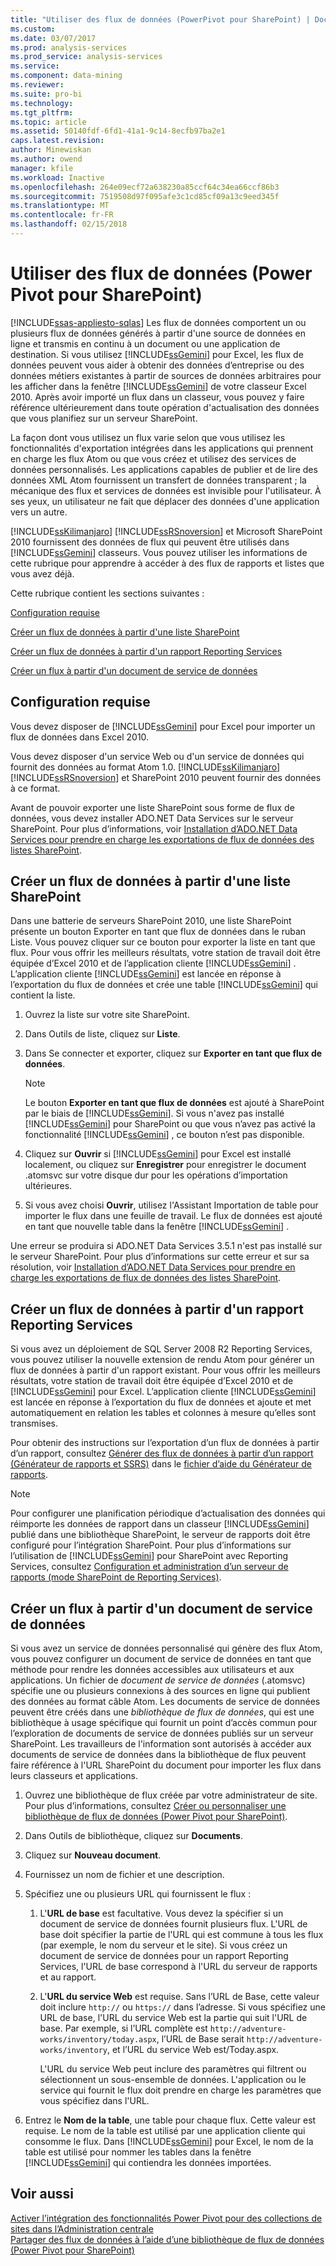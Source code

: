 ```yaml
---
title: "Utiliser des flux de données (PowerPivot pour SharePoint) | Documents Microsoft"
ms.custom: 
ms.date: 03/07/2017
ms.prod: analysis-services
ms.prod_service: analysis-services
ms.service: 
ms.component: data-mining
ms.reviewer: 
ms.suite: pro-bi
ms.technology: 
ms.tgt_pltfrm: 
ms.topic: article
ms.assetid: 50140fdf-6fd1-41a1-9c14-8ecfb97ba2e1
caps.latest.revision: 
author: Minewiskan
ms.author: owend
manager: kfile
ms.workload: Inactive
ms.openlocfilehash: 264e09ecf72a638230a85ccf64c34ea66ccf86b3
ms.sourcegitcommit: 7519508d97f095afe3c1cd85cf09a13c9eed345f
ms.translationtype: MT
ms.contentlocale: fr-FR
ms.lasthandoff: 02/15/2018
---
```

# <a name="use-data-feeds-power-pivot-for-sharepoint"></a>Utiliser des flux de données (Power Pivot pour SharePoint)
[!INCLUDE[ssas-appliesto-sqlas](../../includes/ssas-appliesto-sqlas.md)]
Les flux de données comportent un ou plusieurs flux de données générés à partir d'une source de données en ligne et transmis en continu à un document ou une application de destination. Si vous utilisez [!INCLUDE[ssGemini](../../includes/ssgemini-md.md)] pour Excel, les flux de données peuvent vous aider à obtenir des données d’entreprise ou des données métiers existantes à partir de sources de données arbitraires pour les afficher dans la fenêtre [!INCLUDE[ssGemini](../../includes/ssgemini-md.md)] de votre classeur Excel 2010. Après avoir importé un flux dans un classeur, vous pouvez y faire référence ultérieurement dans toute opération d'actualisation des données que vous planifiez sur un serveur SharePoint.  
  
 La façon dont vous utilisez un flux varie selon que vous utilisez les fonctionnalités d'exportation intégrées dans les applications qui prennent en charge les flux Atom ou que vous créez et utilisez des services de données personnalisés. Les applications capables de publier et de lire des données XML Atom fournissent un transfert de données transparent ; la mécanique des flux et services de données est invisible pour l'utilisateur. À ses yeux, un utilisateur ne fait que déplacer des données d'une application vers un autre.  
  
 [!INCLUDE[ssKilimanjaro](../../includes/sskilimanjaro-md.md)] [!INCLUDE[ssRSnoversion](../../includes/ssrsnoversion-md.md)] et Microsoft SharePoint 2010 fournissent des données de flux qui peuvent être utilisés dans [!INCLUDE[ssGemini](../../includes/ssgemini-md.md)] classeurs. Vous pouvez utiliser les informations de cette rubrique pour apprendre à accéder à des flux de rapports et listes que vous avez déjà.  
  
 Cette rubrique contient les sections suivantes :  
  
 [Configuration requise](#prereq)  
  
 [Créer un flux de données à partir d'une liste SharePoint](#sharepointlist)  
  
 [Créer un flux de données à partir d'un rapport Reporting Services](#rsreport)  
  
 [Créer un flux à partir d'un document de service de données](#dsdoc)  
  
##  <a name="prereq"></a> Configuration requise  
 Vous devez disposer de [!INCLUDE[ssGemini](../../includes/ssgemini-md.md)] pour Excel pour importer un flux de données dans Excel 2010.  
  
 Vous devez disposer d'un service Web ou d'un service de données qui fournit des données au format Atom 1.0. [!INCLUDE[ssKilimanjaro](../../includes/sskilimanjaro-md.md)] [!INCLUDE[ssRSnoversion](../../includes/ssrsnoversion-md.md)] et SharePoint 2010 peuvent fournir des données à ce format.  
  
 Avant de pouvoir exporter une liste SharePoint sous forme de flux de données, vous devez installer ADO.NET Data Services sur le serveur SharePoint. Pour plus d’informations, voir [Installation d’ADO.NET Data Services pour prendre en charge les exportations de flux de données des listes SharePoint](http://msdn.microsoft.com/en-us/f32527ae-f623-4e08-adfb-6d3262f5c2ac).  
  
##  <a name="sharepointlist"></a> Créer un flux de données à partir d'une liste SharePoint  
 Dans une batterie de serveurs SharePoint 2010, une liste SharePoint présente un bouton Exporter en tant que flux de données dans le ruban Liste. Vous pouvez cliquer sur ce bouton pour exporter la liste en tant que flux. Pour vous offrir les meilleurs résultats, votre station de travail doit être équipée d’Excel 2010 et de l’application cliente [!INCLUDE[ssGemini](../../includes/ssgemini-md.md)] . L’application cliente [!INCLUDE[ssGemini](../../includes/ssgemini-md.md)] est lancée en réponse à l’exportation du flux de données et crée une table [!INCLUDE[ssGemini](../../includes/ssgemini-md.md)] qui contient la liste.  
  
1.  Ouvrez la liste sur votre site SharePoint.  
  
2.  Dans Outils de liste, cliquez sur **Liste**.  
  
3.  Dans Se connecter et exporter, cliquez sur **Exporter en tant que flux de données**.  
  
    > [!NOTE]  
    >  Le bouton **Exporter en tant que flux de données** est ajouté à SharePoint par le biais de [!INCLUDE[ssGemini](../../includes/ssgemini-md.md)]. Si vous n'avez pas installé [!INCLUDE[ssGemini](../../includes/ssgemini-md.md)] pour SharePoint ou que vous n’avez pas activé la fonctionnalité [!INCLUDE[ssGemini](../../includes/ssgemini-md.md)] , ce bouton n’est pas disponible.  
  
4.  Cliquez sur **Ouvrir** si [!INCLUDE[ssGemini](../../includes/ssgemini-md.md)] pour Excel est installé localement, ou cliquez sur **Enregistrer** pour enregistrer le document .atomsvc sur votre disque dur pour les opérations d’importation ultérieures.  
  
5.  Si vous avez choisi **Ouvrir**, utilisez l'Assistant Importation de table pour importer le flux dans une feuille de travail. Le flux de données est ajouté en tant que nouvelle table dans la fenêtre [!INCLUDE[ssGemini](../../includes/ssgemini-md.md)] .  
  
 Une erreur se produira si ADO.NET Data Services 3.5.1 n'est pas installé sur le serveur SharePoint. Pour plus d’informations sur cette erreur et sur sa résolution, voir [Installation d’ADO.NET Data Services pour prendre en charge les exportations de flux de données des listes SharePoint](http://msdn.microsoft.com/en-us/f32527ae-f623-4e08-adfb-6d3262f5c2ac).  
  
##  <a name="rsreport"></a> Créer un flux de données à partir d'un rapport Reporting Services  
 Si vous avez un déploiement de SQL Server 2008 R2 Reporting Services, vous pouvez utiliser la nouvelle extension de rendu Atom pour générer un flux de données à partir d'un rapport existant. Pour vous offrir les meilleurs résultats, votre station de travail doit être équipée d’Excel 2010 et de [!INCLUDE[ssGemini](../../includes/ssgemini-md.md)] pour Excel. L’application cliente [!INCLUDE[ssGemini](../../includes/ssgemini-md.md)] est lancée en réponse à l’exportation du flux de données et ajoute et met automatiquement en relation les tables et colonnes à mesure qu’elles sont transmises.  
  
 Pour obtenir des instructions sur l’exportation d’un flux de données à partir d’un rapport, consultez [Générer des flux de données à partir d’un rapport &#40;Générateur de rapports et SSRS&#41;](../../reporting-services/report-builder/generate-data-feeds-from-a-report-report-builder-and-ssrs.md) dans le [fichier d’aide du Générateur de rapports](http://go.microsoft.com/fwlink/?LinkId=154494).  
  
> [!NOTE]  
>  Pour configurer une planification périodique d’actualisation des données qui réimporte les données de rapport dans un classeur [!INCLUDE[ssGemini](../../includes/ssgemini-md.md)] publié dans une bibliothèque SharePoint, le serveur de rapports doit être configuré pour l’intégration SharePoint. Pour plus d’informations sur l’utilisation de [!INCLUDE[ssGemini](../../includes/ssgemini-md.md)] pour SharePoint avec Reporting Services, consultez [Configuration et administration d’un serveur de rapports &#40;mode SharePoint de Reporting Services&#41;](../../reporting-services/report-server-sharepoint/configuration-and-administration-of-a-report-server.md).  
  
##  <a name="dsdoc"></a> Créer un flux à partir d'un document de service de données  
 Si vous avez un service de données personnalisé qui génère des flux Atom, vous pouvez configurer un document de service de données en tant que méthode pour rendre les données accessibles aux utilisateurs et aux applications. Un fichier de *document de service de données* (.atomsvc) spécifie une ou plusieurs connexions à des sources en ligne qui publient des données au format câble Atom. Les documents de service de données peuvent être créés dans une *bibliothèque de flux de données*, qui est une bibliothèque à usage spécifique qui fournit un point d’accès commun pour l’exploration de documents de service de données publiés sur un serveur SharePoint. Les travailleurs de l'information sont autorisés à accéder aux documents de service de données dans la bibliothèque de flux peuvent faire référence à l'URL SharePoint du document pour importer les flux dans leurs classeurs et applications.  
  
1.  Ouvrez une bibliothèque de flux créée par votre administrateur de site. Pour plus d’informations, consultez [Créer ou personnaliser une bibliothèque de flux de données &#40;Power Pivot pour SharePoint&#41;](../../analysis-services/power-pivot-sharepoint/create-or-customize-a-data-feed-library-power-pivot-for-sharepoint.md).  
  
2.  Dans Outils de bibliothèque, cliquez sur **Documents**.  
  
3.  Cliquez sur **Nouveau document**.  
  
4.  Fournissez un nom de fichier et une description.  
  
5.  Spécifiez une ou plusieurs URL qui fournissent le flux :  
  
    1.  L'**URL de base** est facultative. Vous devez la spécifier si un document de service de données fournit plusieurs flux. L'URL de base doit spécifier la partie de l'URL qui est commune à tous les flux (par exemple, le nom du serveur et le site). Si vous créez un document de service de données pour un rapport Reporting Services, l'URL de base correspond à l'URL du serveur de rapports et au rapport.  
  
    2.  L'**URL du service Web** est requise. Sans l’URL de Base, cette valeur doit inclure `http://` ou `https://` dans l’adresse. Si vous spécifiez une URL de base, l'URL du service Web est la partie qui suit l'URL de base. Par exemple, si l’URL complète est `http://adventure-works/inventory/today.aspx`, l’URL de Base serait `http://adventure-works/inventory`, et l’URL du service Web est/Today.aspx.  
  
         L'URL du service Web peut inclure des paramètres qui filtrent ou sélectionnent un sous-ensemble de données. L'application ou le service qui fournit le flux doit prendre en charge les paramètres que vous spécifiez dans l'URL.  
  
6.  Entrez le **Nom de la table**, une table pour chaque flux. Cette valeur est requise. Le nom de la table est utilisé par une application cliente qui consomme le flux. Dans [!INCLUDE[ssGemini](../../includes/ssgemini-md.md)] pour Excel, le nom de la table est utilisé pour nommer les tables dans la fenêtre [!INCLUDE[ssGemini](../../includes/ssgemini-md.md)] qui contiendra les données importées.  
  
## <a name="see-also"></a>Voir aussi  
 [Activer l’intégration des fonctionnalités Power Pivot pour des collections de sites dans l’Administration centrale](../../analysis-services/power-pivot-sharepoint/activate-power-pivot-integration-for-site-collections-in-ca.md)   
 [Partager des flux de données à l’aide d’une bibliothèque de flux de données &#40;Power Pivot pour SharePoint&#41;](../../analysis-services/power-pivot-sharepoint/share-data-feeds-using-a-data-feed-library-power-pivot-for-sharepoint.md)  
  
  
